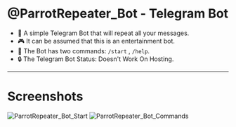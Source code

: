 # @ParrotRepeater_Bot - Telegram Bot

- :parrot: A simple Telegram Bot that will repeat all your messages.
- :video_game: It can be assumed that this is an entertainment bot.
- :open_file_folder: The Bot has two commands: `/start` , `/help`.
- :lock: The Telegram Bot Status: Doesn't Work On Hosting.

---

# Screenshots

![ParrotRepeater_Bot_Start](https://github.com/nikit0ns/ParrotRepeater_Bot/blob/master/Screenshots/ParrotRepeater_Bot_Start.png)
![ParrotRepeater_Bot_Commands](https://github.com/nikit0ns/ParrotRepeater_Bot/blob/master/Screenshots/ParrotRepeater_Bot_Commands.png)
